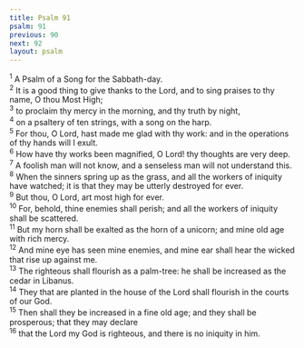 ```yaml
---
title: Psalm 91
psalm: 91
previous: 90
next: 92
layout: psalm
---
```

<div class="psalm-verse"><sup class="verse-number">1</sup> A Psalm of a Song for the Sabbath-day. </div><div class="psalm-verse"><sup class="verse-number">2</sup> It is a good thing to give thanks to the Lord, and to sing praises to thy name, O thou Most High; </div><div class="psalm-verse"><sup class="verse-number">3</sup> to proclaim thy mercy in the morning, and thy truth by night, </div><div class="psalm-verse"><sup class="verse-number">4</sup> on a psaltery of ten strings, with a song on the harp. </div><div class="psalm-verse"><sup class="verse-number">5</sup> For thou, O Lord, hast made me glad with thy work: and in the operations of thy hands will I exult. </div><div class="psalm-verse"><sup class="verse-number">6</sup> How have thy works been magnified, O Lord! thy thoughts are very deep. </div><div class="psalm-verse"><sup class="verse-number">7</sup> A foolish man will not know, and a senseless man will not understand this. </div><div class="psalm-verse"><sup class="verse-number">8</sup> When the sinners spring up as the grass, and all the workers of iniquity have watched; it is that they may be utterly destroyed for ever. </div><div class="psalm-verse"><sup class="verse-number">9</sup> But thou, O Lord, art most high for ever. </div><div class="psalm-verse"><sup class="verse-number">10</sup> For, behold, thine enemies shall perish; and all the workers of iniquity shall be scattered. </div><div class="psalm-verse"><sup class="verse-number">11</sup> But my horn shall be exalted as the horn of a unicorn; and mine old age with rich mercy. </div><div class="psalm-verse"><sup class="verse-number">12</sup> And mine eye has seen mine enemies, and mine ear shall hear the wicked that rise up against me. </div><div class="psalm-verse"><sup class="verse-number">13</sup> The righteous shall flourish as a palm-tree: he shall be increased as the cedar in Libanus. </div><div class="psalm-verse"><sup class="verse-number">14</sup> They that are planted in the house of the Lord shall flourish in the courts of our God. </div><div class="psalm-verse"><sup class="verse-number">15</sup> Then shall they be increased in a fine old age; and they shall be prosperous; that they may declare </div><div class="psalm-verse"><sup class="verse-number">16</sup> that the Lord my God is righteous, and there is no iniquity in him. </div>
